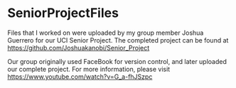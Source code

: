 # SeniorProjectFiles
Files that I worked on were uploaded by my group member Joshua Guerrero for our UCI Senior Project. 
The completed project can be found at https://github.com/Joshuakanobi/Senior_Project

Our group originally used FaceBook for version control, and later uploaded our complete project.
For more information, please visit https://www.youtube.com/watch?v=G_a-fhJSzpc
